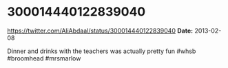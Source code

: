 # 300014440122839040
https://twitter.com/AliAbdaal/status/300014440122839040
**Date:** 2013-02-08

Dinner and drinks with the teachers was actually pretty fun #whsb #broomhead #mrsmarlow
